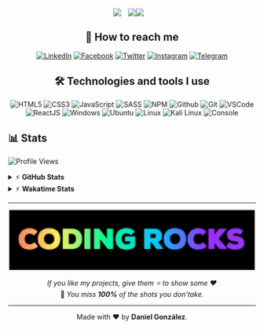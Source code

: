 <h1 align="center">
<div style="display: flex; justify-content: center">   
  <img src="https://emoji.discord.st/emojis/768b108d-274f-4f44-a634-8477b16efce7.gif" width="30">
  <img src="https://readme-typing-svg.herokuapp.com?font=Comfortaa&color=%23DAA520&size=30&center=true&vCenter=true&width=450&lines=HI+THERE%2C+I'M+DANIEL!+%F0%9F%91%8B%F0%9F%8F%BB;FRONT-END+DEVELOPER+%F0%9F%91%A8%F0%9F%8F%BB%E2%80%8D%F0%9F%92%BB;NICE+TO+MEET+YOU!+%F0%9F%98%84">
  <img src="https://emoji.discord.st/emojis/768b108d-274f-4f44-a634-8477b16efce7.gif" width="30">
</div>
</h1>

<div align="center">

## 📱 How to reach me

<a href="https://www.linkedin.com/in/danyglez94/"><img src="https://img.shields.io/badge/-LinkedIn-0e76a8?style=flat-square&logo=Linkedin&logoColor=white" alt="LinkedIn"></a>
<a href="https://www.facebook.com/DanielGlezH94/"><img src="https://img.shields.io/badge/Facebook-%231877F2.svg?&style=flat-square&logo=facebook&logoColor=white" alt="Facebook"></a>
<a href="https://twitter.com/DanielGlez94"><img src="https://img.shields.io/badge/-Twitter-00acee?style=flat-square&logo=Twitter&logoColor=white" alt="Twitter"></a>
<a href="https://www.instagram.com/danielglez94/"><img src="https://img.shields.io/badge/-Instagram-e4405f?style=flat-square&logo=Instagram&logoColor=white" alt="Instagram"></a>
<a href="https://t.me/danyglez94"><img src="https://img.shields.io/badge/-Telegram-0088cc?style=flat-square&logo=Telegram&logoColor=white" alt="Telegram"></a>
<!-- [![Website Badge](https://img.shields.io/badge/Website-3b5998?style=flat-square&logo=google-chrome&logoColor=white)]() -->
</div>

<div align="center">

## 🛠 Technologies and tools I use

![HTML5](https://img.icons8.com/color/30/html-5.png)
![CSS3](https://img.icons8.com/color/30/css3.png)
![JavaScript](https://img.icons8.com/color/30/javascript.png)
![SASS](https://img.icons8.com/color/30/sass.png)
![NPM](https://img.icons8.com/color/30/npm.png)
![Github](https://img.icons8.com/material-outlined/30/github.png)
![Git](https://img.icons8.com/color/30/git.png)
![VSCode](https://img.icons8.com/color/30/visual-studio-code-2019.png)
![ReactJS](https://img.icons8.com/color/30/react-native.png)
![Windows](https://img.icons8.com/color/30/windows-10.png)
![Ubuntu](https://img.icons8.com/color/30/ubuntu--v1.png)
![Linux](https://img.icons8.com/color/30/linux.png)
![Kali Linux](https://img.icons8.com/color/30/kali-linux.png)
![Console](https://img.icons8.com/color/30/console.png)
</div>


## 📊 Stats

![Profile Views](https://komarev.com/ghpvc/?username=danyglez94)
<details>
<summary>&#9889 <b>GitHub Stats</b></summary><br/>

[![DanyGlez94 Github Stats](https://github-readme-stats.vercel.app/api?username=danyglez94&theme=tokyonight)](https://github.com/danyglez94/github-readme-stats) 
</details>

<details>
<summary>&#9889 <b>Wakatime Stats</b></summary><br/>

[![DanyGlez94's wakatime stats](https://github-readme-stats.vercel.app/api/wakatime?username=DanyGlez94&theme=tokyonight&layout=compact&custom_title=Daniel+Gonzalez's+Wakatime+Stats)](https://github.com/danyglez94/github-readme-stats)
</details>


---
<div align="center">
<img alt="GIF" src="./img/rocks.gif" style="width:500px;" />

_If you like my projects, give them ⭐ to show some ❤️_
<br>
🎯 _You miss **100%** of the shots you don'take._
<br>

---
Made with ❤️ by **Daniel González**.

</div>